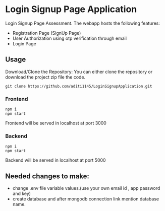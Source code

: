 # Login Signup Page Application

Login Signup Page Assessment. The webapp hosts the following features:
- Registration Page (SignUp Page)
- User Authorization using otp verification through email 
- Login Page

## Usage
Download/Clone the Repository: You can either clone the repository or download the project zip file the code.
```
git clone https://github.com/aditi1145/LoginSignupApplication.git
```

### Frontend
```
npm i
npm start
```
Frontend will be served in localhost at port 3000 
### Backend
```
npm i
npm start
```
Backend will be served in localhost at port 5000 

## Needed changes to make:
- change .env file variable values.(use your own email id , app password and key)
- create database and after mongodb connection link mention database name.
  
